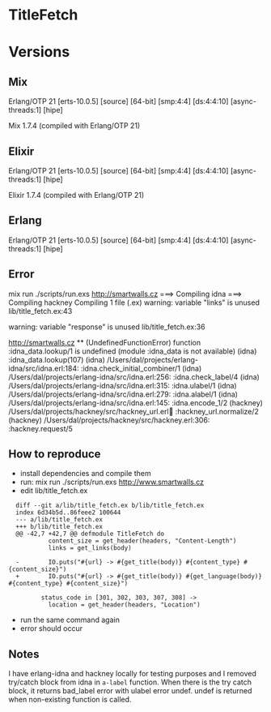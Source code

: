 # TitleFetch

# Versions

## Mix
Erlang/OTP 21 [erts-10.0.5] [source] [64-bit] [smp:4:4] [ds:4:4:10] [async-threads:1] [hipe]

Mix 1.7.4 (compiled with Erlang/OTP 21)

## Elixir
Erlang/OTP 21 [erts-10.0.5] [source] [64-bit] [smp:4:4] [ds:4:4:10] [async-threads:1] [hipe]

Elixir 1.7.4 (compiled with Erlang/OTP 21)

## Erlang
Erlang/OTP 21 [erts-10.0.5] [source] [64-bit] [smp:4:4] [ds:4:4:10] [async-threads:1] [hipe]


## Error 
mix run ./scripts/run.exs http://smartwalls.cz
===> Compiling idna
===> Compiling hackney
Compiling 1 file (.ex)
warning: variable "links" is unused
  lib/title_fetch.ex:43

warning: variable "response" is unused
  lib/title_fetch.ex:36

http://smartwalls.cz
** (UndefinedFunctionError) function :idna_data.lookup/1 is undefined (module :idna_data is not available)
    (idna) :idna_data.lookup(107)
    (idna) /Users/dal/projects/erlang-idna/src/idna.erl:184: :idna.check_initial_combiner/1
    (idna) /Users/dal/projects/erlang-idna/src/idna.erl:256: :idna.check_label/4
    (idna) /Users/dal/projects/erlang-idna/src/idna.erl:315: :idna.ulabel/1
    (idna) /Users/dal/projects/erlang-idna/src/idna.erl:279: :idna.alabel/1
    (idna) /Users/dal/projects/erlang-idna/src/idna.erl:145: :idna.encode_1/2
    (hackney) /Users/dal/projects/hackney/src/hackney_url.erl:100: :hackney_url.normalize/2
    (hackney) /Users/dal/projects/hackney/src/hackney.erl:306: :hackney.request/5

## How to reproduce
- install dependencies and compile them
- run: mix run ./scripts/run.exs http://www.smartwalls.cz
- edit lib/title_fetch.ex

```
  diff --git a/lib/title_fetch.ex b/lib/title_fetch.ex
  index 6d34b5d..86feee2 100644
  --- a/lib/title_fetch.ex
  +++ b/lib/title_fetch.ex
  @@ -42,7 +42,7 @@ defmodule TitleFetch do
           content_size = get_header(headers, "Content-Length")
           links = get_links(body)

  -        IO.puts("#{url} -> #{get_title(body)} #{content_type} #{content_size}")
  +        IO.puts("#{url} -> #{get_title(body)} #{get_language(body)} #{content_type} #{content_size}")

         status_code in [301, 302, 303, 307, 308] ->
           location = get_header(headers, "Location")
```

- run the same command again
- error should occur

## Notes
I have erlang-idna and hackney locally for testing purposes and I removed try/catch block from idna in `a-label` function. 
When there is the try catch block, it returns bad_label error with ulabel error undef. undef is returned when non-existing function is called.

